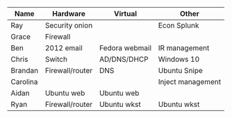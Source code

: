 | Name     | Hardware        | Virtual        | Other             |
| -------- | --------------- | -------------- | ----------------- |
| Ray      | Security onion  |                | Econ Splunk       |
| Grace    | Firewall        |                |                   |
| Ben      | 2012 email      | Fedora webmail | IR management     |
| Chris    | Switch          | AD/DNS/DHCP    | Windows 10        |
| Brandan  | Firewall/router | DNS            | Ubuntu Snipe      |
| Carolina |                 |                | Inject management |
| Aidan    | Ubuntu web      | Ubuntu web     |                   |
| Ryan     | Firewall/router | Ubuntu wkst    | Ubuntu wkst       |

